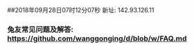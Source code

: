 ##2018年09月28日07时12分07秒 新址: 142.93.126.11
### 兔友常见问题及解答: https://github.com/wanggonging/d/blob/w/FAQ.md
